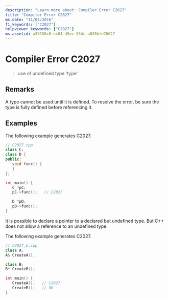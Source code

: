 ```yaml
---
description: "Learn more about: Compiler Error C2027"
title: "Compiler Error C2027"
ms.date: "11/04/2016"
f1_keywords: ["C2027"]
helpviewer_keywords: ["C2027"]
ms.assetid: a39150c0-ec04-45ec-934c-a838bfe76627
---
```

# Compiler Error C2027

> use of undefined type 'type'

## Remarks

A type cannot be used until it is defined. To resolve the error, be sure the type is fully defined before referencing it.

## Examples

The following example generates C2027.

```cpp
// C2027.cpp
class C;
class D {
public:
   void func() {
   }
};

int main() {
   C *pC;
   pC->func();   // C2027

   D *pD;
   pD->func();
}
```

It is possible to declare a pointer to a declared but undefined type. But C++ does not allow a reference to an undefined type.

The following example generates C2027.

```cpp
// C2027_b.cpp
class A;
A& CreateA();

class B;
B* CreateB();

int main() {
   CreateA();   // C2027
   CreateB();   // OK
}
```
